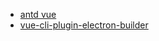 * [antd vue](https://www.antdv.com/docs/vue/getting-started-cn/)
* [vue-cli-plugin-electron-builder](https://nklayman.github.io/vue-cli-plugin-electron-builder/guide/guide.html)
